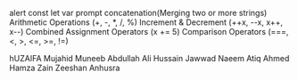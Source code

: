 alert
const
let
var
prompt
concatenation(Merging two or more strings)
Arithmetic Operations (+, -, *, /, %)
Increment & Decrement (++x, --x, x++, x--)
Combined Assignment Operators (x += 5)
Comparison Operators (===, <, >, <=, >=, !=)

hUZAIFA
Mujahid
Muneeb
Abdullah
Ali Hussain
Jawwad
Naeem
Atiq Ahmed
Hamza
Zain
Zeeshan
Anhusra
